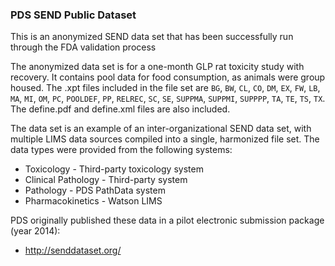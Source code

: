 ### PDS SEND Public Dataset
This is an anonymized SEND data set that has been successfully run through the FDA validation process

The anonymized data set is for a one-month GLP rat toxicity study with recovery. It contains pool data for food consumption, as animals were group housed. The .xpt files included in the file set are `BG`, `BW`, `CL`, `CO`, `DM`, `EX`, `FW`, `LB`, `MA`, `MI`, `OM`, `PC`, `POOLDEF`, `PP`, `RELREC`, `SC`, `SE`, `SUPPMA`, `SUPPMI`, `SUPPPP`, `TA`, `TE`, `TS`, `TX`. The define.pdf and define.xml files are also included.

The data set is an example of an inter-organizational SEND data set, with multiple LIMS data sources compiled into a single, harmonized file set. The data types were provided from the following systems:

* Toxicology - Third-party toxicology system
* Clinical Pathology - Third-party system
* Pathology - PDS PathData system
* Pharmacokinetics - Watson LIMS

PDS originally published these data in a pilot electronic submission package (year 2014):

* http://senddataset.org/